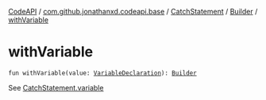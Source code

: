 [CodeAPI](../../../index.md) / [com.github.jonathanxd.codeapi.base](../../index.md) / [CatchStatement](../index.md) / [Builder](index.md) / [withVariable](.)

# withVariable

`fun withVariable(value: `[`VariableDeclaration`](../../-variable-declaration/index.md)`): `[`Builder`](index.md)

See [CatchStatement.variable](../variable.md)

